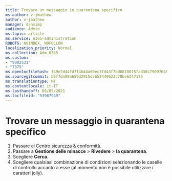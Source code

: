 ```yaml
---
title: Trovare un messaggio in quarantena specifico
ms.author: v-jmathew
author: v-jmathew
manager: dansimp
audience: Admin
ms.topic: article
ms.service: o365-administration
ROBOTS: NOINDEX, NOFOLLOW
localization_priority: Normal
ms.collection: Adm_O365
ms.custom:
- "9002531"
- "7375"
ms.openlocfilehash: f49e2d44fd7f4b44a69ec3fd43f7bd0818015fad38c79097648456f53ff6870e
ms.sourcegitcommit: b5f7da89a650d2915dc652449623c78be6247175
ms.translationtype: MT
ms.contentlocale: it-IT
ms.lasthandoff: 08/05/2021
ms.locfileid: "53967949"
---
```

# <a name="find-a-specific-quarantined-message"></a>Trovare un messaggio in quarantena specifico

1. Passare al [Centro sicurezza & conformità](https://go.microsoft.com/fwlink/p/?linkid=2077143).
2. Passare a **Gestione delle minacce**  >  **Rivedere**  >  **la quarantena**.
3. Scegliere **Cerca**.
4. Scegliere qualsiasi combinazione di condizioni selezionando le caselle di controllo accanto a esse (al momento non è possibile utilizzare i caratteri jolly).
